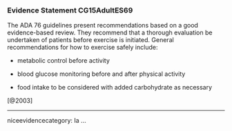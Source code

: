 ### Evidence Statement CG15AdultES69
The ADA 76 guidelines present recommendations based on a good evidence-based review. They recommend that a thorough evaluation be undertaken of patients before exercise is initiated. General recommendations for how to exercise safely include:

*   metabolic control before activity

*   blood glucose monitoring before and after physical activity

*   food intake to be considered with added carbohydrate as necessary

[@2003]

---
niceevidencecategory: Ia
...


